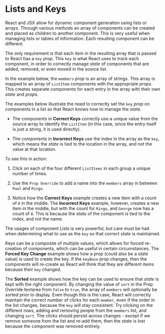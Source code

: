 # Lists and Keys

React and JSX allow for dynamic component generation using lists or arrays. Through various methods an array of components can be created and placed as children to another component. This is very useful when managing lists or tables of information. Each resulting component can be different.

The only requirement is that each item in the resulting array that is passed to React has a `key` _prop_. This `key` is what React uses to track each component, in order to correctly manage _state_ of components that are added, removed, or even moved in the source list.

In the example below, the `members` _prop_ is an array of strings. This array is mapped to an array of `ListItem` components with the appropriate _props_. This creates separate components for each entry in the array with their own _state_ and _props_.

The examples below illustrate the need to correctly set the `key` _prop_ on components in a list so that React knows how to manage the _state_. 
* The components in __Correct Keys__ correctly use a unique value from the source array to identify the `ListItem` (in this case, since the entry itself is just a string, it is used directly).

* The components in __Incorrect Keys__ use the index in the array as the `key`, which means the _state_ is tied to the location in the array, and not the value at that location.

To see this in action:

1. Click on each of the four different `ListItems` in each group a unique number of times.

1. Use the `Prop Override` to add a name into the `members` array in between `Paul` and `Ringo`.

1. Notice how the __Correct Keys__ example creates a new item with a count of `0` in the middle. The __Incorrect Keys__ example, however, creates a new item in the middle, but with the count for `Ringo`, and `George` now has a count of `0`. This is because the _state_ of the component is tied to the index, and not the name.

The usages of component Lists is very powerful, but care must be had when determining what to use as the `key` so that correct _state_ is maintained.

Keys can be a composite of multiple values, which allows for forced re-creation of components, which can be useful in certain circumstances. The __Forced Key Change__ example shows how a prop (could also be a _state_ value) is used to create the key. If the `keyBase` prop changes, then the components will re-create as React will think that they are different items because their `key` changed.

The __Sorted__ example shows how the key can be used to ensure that _state_ is kept with the right component. By changing the value of `sort` in the Prop Override textarea from `false` to `true`, the array of `members` will optionally be sorted prior to display. Even though this is the case, React will correctly maintain the correct number of clicks for each `member`, even if the order in the list changes, because the `key` will stay consistent. Try clicking on the different rows, adding and removing people from the `members` list, and changing `sort`. The clicks should persist across changes - except if we remove someone from the list and re-add them, then the _state_ is lost because the component was removed entirely.